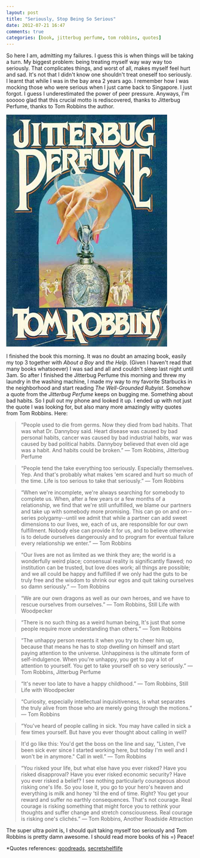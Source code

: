 ```yaml
---
layout: post
title: "Seriously, Stop Being So Serious"
date: 2012-07-21 16:47
comments: true
categories: [book, jitterbug perfume, tom robbins, quotes]
---
```

So here I am, admitting my failures. I guess this is when things will be taking a turn. My biggest problem: being treating myself way way way too seriously. That complicates things, and worst of all, makes myself feel hurt and sad. It's not that I didn't know one shouldn't treat oneself too seriously. I learnt that while I was in the bay area 2 years ago. I remember how I was mocking those who were serious when I just came back to Singapore. I just forgot. I guess I underestimated the power of peer pressure. Anyways, I'm sooooo glad that this crucial motto is rediscovered, thanks to Jitterbug Perfume, thanks to Tom Robbins the author.

![Jitterbug Perfume](/images/post/2012-07-21-jitterbug-perfume.jpg 'Jitterbug Perfume')

I finished the book this morning. It was no doubt an amazing book, easily my top 3 together with _About a Boy_ and _the Help_. (Given I haven't read that many books whatsoever) I was sad and all and couldn't sleep last night until 3am. So after I finished the Jitterbug Perfume this morning and threw my laundry in the washing machine, I made my way to my favorite Starbucks in the neighborhood and start reading _The Well-Grounded Rubyist_. Somehow a quote from the _Jitterbug Perfume_ keeps on bugging me. Something about bad habits. So I pull out my phone and looked it up. I ended up with not just the quote I was looking for, but also many more amazingly witty quotes from Tom Robbins. Here:

> “People used to die from germs. Now they died from bad habits. That was what Dr. Dannyboy said. Heart disease was caused by bad personal habits, cancer was caused by bad industrial habits, war was caused by bad political habits. Dannyboy believed that even old age was a habit. And habits could be broken.” ― Tom Robbins, Jitterbug Perfume

> “People tend the take everything too seriously. Especially themselves. Yep. And that's probably what makes 'em scared and hurt so much of the time. Life is too serious to take that seriously.” ― Tom Robbins

> “When we're incomplete, we're always searching for somebody to complete us. When, after a few years or a few months of a relationship, we find that we're still unfulfilled, we blame our partners and take up with somebody more promising. This can go on and on--series polygamy--until we admit that while a partner can add sweet dimensions to our lives, we, each of us, are responsible for our own fulfillment. Nobody else can provide it for us, and to believe otherwise is to delude ourselves dangerously and to program for eventual failure every relationship we enter.” ― Tom Robbins

> “Our lives are not as limited as we think they are; the world is a wonderfully weird place; consensual reality is significantly flawed; no institution can be trusted, but love does work; all things are possible; and we all could be happy and fulfilled if we only had the guts to be truly free and the wisdom to shrink our egos and quit taking ourselves so damn seriously.” ― Tom Robbins

> “We are our own dragons as well as our own heroes, and we have to rescue ourselves from ourselves.” ― Tom Robbins, Still Life with Woodpecker

> “There is no such thing as a weird human being, It's just that some people require more understanding than others.” ― Tom Robbins

> “The unhappy person resents it when you try to cheer him up, because that means he has to stop dwelling on himself and start paying attention to the universe. Unhappiness is the ultimate form of self-indulgence. When you're unhappy, you get to pay a lot of attention to yourself. You get to take yourself oh so very seriously.” ― Tom Robbins, Jitterbug Perfume

> “It's never too late to have a happy childhood.” ― Tom Robbins, Still Life with Woodpecker

> “Curiosity, especially intellectual inquisitiveness, is what separates the truly alive from those who are merely going through the motions.” ― Tom Robbins

> “You've heard of people calling in sick. You may have called in sick a few times yourself. But have you ever thought about calling in well?

> It'd go like this: You'd get the boss on the line and say, "Listen, I've been sick ever since I started working here, but today I'm well and I won't be in anymore." Call in well.” ― Tom Robbins

> “You risked your life, but what else have you ever risked? Have you risked disapproval? Have you ever risked economic security? Have you ever risked a belief? I see nothing particularly courageous about risking one's life. So you lose it, you go to your hero's heaven and everything is milk and honey 'til the end of time. Right? You get your reward and suffer no earthly consequences. That's not courage. Real courage is risking something that might force you to rethink your thoughts and suffer change and stretch consciousness. Real courage is risking one's clichés.” ― Tom Robbins, Another Roadside Attraction

The super ultra point is, I should quit taking myself too seriously and Tom Robbins is pretty damn awesome. I should read more books of his =) Peace!

*Quotes references: [goodreads](http://www.goodreads.com/author/quotes/197.Tom_Robbins),
[secretshelflife](http://secretshelflife.blogspot.sg/2011/04/jitterbug-perfume.html)